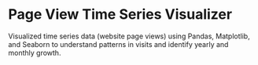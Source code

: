 # Page View Time Series Visualizer

Visualized time series data (website page views) using Pandas, Matplotlib, and Seaborn to understand patterns in visits and identify yearly and monthly growth.